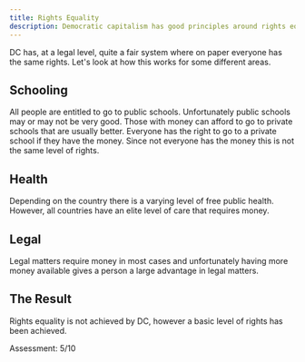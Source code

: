 ```yaml
---
title: Rights Equality
description: Democratic capitalism has good principles around rights equality, however wealth has a large impact on effective rights.
---
```


DC has, at a legal level, quite a fair system where on paper everyone has the same rights. Let's look at how this works for some different areas.

##  Schooling

All people are entitled to go to public schools. Unfortunately public schools may or may not be very good. Those with money can afford to go to private schools that are usually better. Everyone has the right to go to a private school if they have the money. Since not everyone has the money this is not the same level of rights.

## Health

Depending on the country there is a varying level of free public health. However, all countries have an elite level of care that requires money.

## Legal

Legal matters require money in most cases and unfortunately having more money available gives a person a large advantage in legal matters.

## The Result

Rights equality is not achieved by DC, however a basic level of rights has been achieved.

Assessment: 5/10
